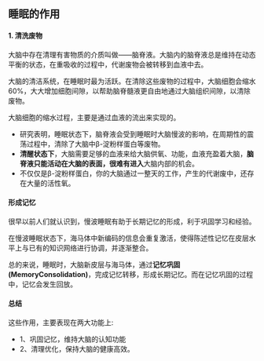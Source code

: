 ## 睡眠的作用

#### 1. 清洗废物

大脑中存在清理有害物质的介质叫做——脑脊液。大脑内的脑脊液总是维持在动态平衡的状态，在重吸收的过程中，代谢废物会被转移到血液中去。

大脑的清洁系统，在睡眠时最为活跃。在清除这些废物的过程中，大脑细胞会缩水60%，大大增加细胞间隙，以帮助脑脊髓液更自由地通过大脑组织间隙，以清除废物。

大脑细胞的缩水过程，主要是通过血液的流出来实现的。

- 研究表明，睡眠状态下，脑脊液会受到睡眠时大脑慢波的影响，在周期性的震荡过程中，清除了大脑中β-淀粉样蛋白等废物。
- **清醒状态下**，大脑需要足够的血液来给大脑供氧、功能，血液充盈着大脑，**脑脊液只能活动在大脑的表面，很难有进入**大脑内部的机会。
- 不仅仅是β-淀粉样蛋白，你的大脑通过一整天的工作，产生的代谢废中，还存在大量的活性氧。

#### 形成记忆

很早以前人们就认识到，慢波睡眠有助于长期记忆的形成，利于巩固学习和经验。

在慢波睡眠状态下，海马体中新编码的信息会重复激活，使得陈述性记忆在皮层水平上与已有的知识网络进行协调，并逐渐整合。

总的来说，睡眠时，大脑新皮层与海马体，通过**记忆巩固(MemoryConsolidation)**，完成记忆转移，形成长期记忆。而在记忆巩固的过程中，记忆会发生回放。

#### 总结

这些作用，主要表现在两大功能上:

- 1、巩固记忆，维持大脑的认知功能
- 2、清理优化，保持大脑的健康高效。